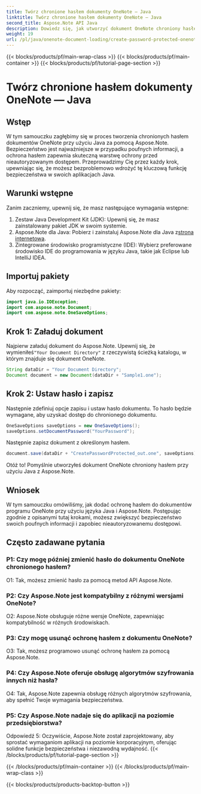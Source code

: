 ```yaml
---
title: Twórz chronione hasłem dokumenty OneNote — Java
linktitle: Twórz chronione hasłem dokumenty OneNote — Java
second_title: Aspose.Note API Java
description: Dowiedz się, jak utworzyć dokument OneNote chroniony hasłem w Javie za pomocą Aspose.Note. Zwiększ bezpieczeństwo, wykonując samouczki krok po kroku.
weight: 19
url: /pl/java/onenote-document-loading/create-password-protected-onenote/
---
```


{{< blocks/products/pf/main-wrap-class >}}
{{< blocks/products/pf/main-container >}}
{{< blocks/products/pf/tutorial-page-section >}}

# Twórz chronione hasłem dokumenty OneNote — Java

## Wstęp

W tym samouczku zagłębimy się w proces tworzenia chronionych hasłem dokumentów OneNote przy użyciu Java za pomocą Aspose.Note. Bezpieczeństwo jest najważniejsze w przypadku poufnych informacji, a ochrona hasłem zapewnia skuteczną warstwę ochrony przed nieautoryzowanym dostępem. Przeprowadzimy Cię przez każdy krok, upewniając się, że możesz bezproblemowo wdrożyć tę kluczową funkcję bezpieczeństwa w swoich aplikacjach Java.

## Warunki wstępne

Zanim zaczniemy, upewnij się, że masz następujące wymagania wstępne:

1. Zestaw Java Development Kit (JDK): Upewnij się, że masz zainstalowany pakiet JDK w swoim systemie.
2. Aspose.Note dla Java: Pobierz i zainstaluj Aspose.Note dla Java z[strona internetowa](https://releases.aspose.com/note/java/).
3. Zintegrowane środowisko programistyczne (IDE): Wybierz preferowane środowisko IDE do programowania w języku Java, takie jak Eclipse lub IntelliJ IDEA.

## Importuj pakiety

Aby rozpocząć, zaimportuj niezbędne pakiety:

```java
import java.io.IOException;
import com.aspose.note.Document;
import com.aspose.note.OneSaveOptions;
```

## Krok 1: Załaduj dokument

 Najpierw załaduj dokument do Aspose.Note. Upewnij się, że wymieniłeś`"Your Document Directory"` z rzeczywistą ścieżką katalogu, w którym znajduje się dokument OneNote.

```java
String dataDir = "Your Document Directory";
Document document = new Document(dataDir + "Sample1.one");
```

## Krok 2: Ustaw hasło i zapisz

Następnie zdefiniuj opcje zapisu i ustaw hasło dokumentu. To hasło będzie wymagane, aby uzyskać dostęp do chronionego dokumentu.

```java
OneSaveOptions saveOptions = new OneSaveOptions();
saveOptions.setDocumentPassword("YourPassword");
```

Następnie zapisz dokument z określonym hasłem.

```java
document.save(dataDir + "CreatePasswordProtected_out.one", saveOptions);
```

Otóż to! Pomyślnie utworzyłeś dokument OneNote chroniony hasłem przy użyciu Java z Aspose.Note.

## Wniosek

W tym samouczku omówiliśmy, jak dodać ochronę hasłem do dokumentów programu OneNote przy użyciu języka Java i Aspose.Note. Postępując zgodnie z opisanymi tutaj krokami, możesz zwiększyć bezpieczeństwo swoich poufnych informacji i zapobiec nieautoryzowanemu dostępowi.

## Często zadawane pytania

### P1: Czy mogę później zmienić hasło do dokumentu OneNote chronionego hasłem?

O1: Tak, możesz zmienić hasło za pomocą metod API Aspose.Note.

### P2: Czy Aspose.Note jest kompatybilny z różnymi wersjami OneNote?

O2: Aspose.Note obsługuje różne wersje OneNote, zapewniając kompatybilność w różnych środowiskach.

### P3: Czy mogę usunąć ochronę hasłem z dokumentu OneNote?

O3: Tak, możesz programowo usunąć ochronę hasłem za pomocą Aspose.Note.

### P4: Czy Aspose.Note oferuje obsługę algorytmów szyfrowania innych niż hasła?

O4: Tak, Aspose.Note zapewnia obsługę różnych algorytmów szyfrowania, aby spełnić Twoje wymagania bezpieczeństwa.

### P5: Czy Aspose.Note nadaje się do aplikacji na poziomie przedsiębiorstwa?

Odpowiedź 5: Oczywiście, Aspose.Note został zaprojektowany, aby sprostać wymaganiom aplikacji na poziomie korporacyjnym, oferując solidne funkcje bezpieczeństwa i niezawodną wydajność.
{{< /blocks/products/pf/tutorial-page-section >}}

{{< /blocks/products/pf/main-container >}}
{{< /blocks/products/pf/main-wrap-class >}}

{{< blocks/products/products-backtop-button >}}
